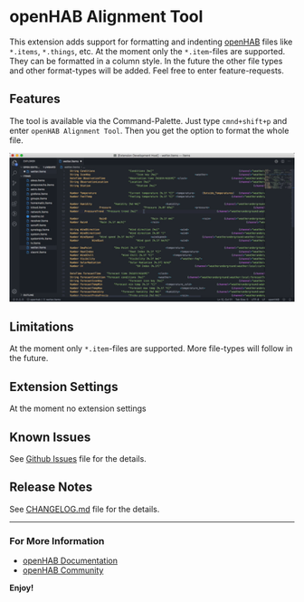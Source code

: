 # openHAB Alignment Tool

This extension adds support for formatting and indenting [openHAB](http://www.openhab.org) files like `*.items`, `*.things`, etc. At the moment only the `*.item`-files are supported. They can be formatted in a column style. In the future the other file types and other format-types will be added. Feel free to enter feature-requests.

## Features

The tool is available via the Command-Palette. Just type `cmnd+shift+p` and enter `openHAB Alignment Tool`. Then you get the option to format the whole file.

![formatting item gif](images/item-formatting.gif)

## Limitations

At the moment only `*.item`-files are supported. More file-types will follow in the future.

## Extension Settings

At the moment no extension settings

## Known Issues

See [Github Issues](https://github.com/MaxBec/openHAB-Alignment-Tool/issues) file for the details.

## Release Notes

See [CHANGELOG.md](https://github.com/openhab/openHAB-Alignment-Tool/blob/master/CHANGELOG.md) file for the details.

----

### For More Information

* [openHAB Documentation](https://www.openhab.org/docs/)
* [openHAB Community](https://community.openhab.org)

**Enjoy!**
